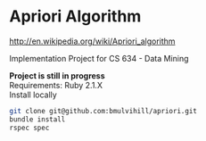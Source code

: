 Apriori Algorithm
===========
http://en.wikipedia.org/wiki/Apriori_algorithm

Implementation Project for CS 634 - Data Mining

**Project is still in progress**  
Requirements: Ruby 2.1.X  
Install locally
```bash
git clone git@github.com:bmulvihill/apriori.git
bundle install
rspec spec
```
